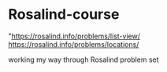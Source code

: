 # Rosalind-course

"https://rosalind.info/problems/list-view/
https://rosalind.info/problems/locations/

working my way through Rosalind problem set
